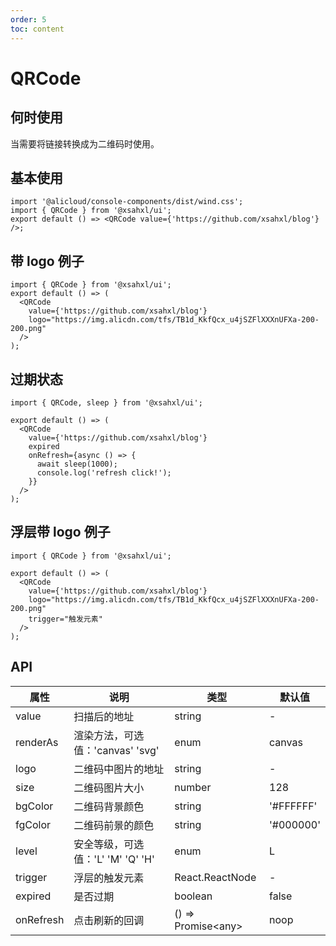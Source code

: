 ```yaml
---
order: 5
toc: content
---
```


# QRCode

## 何时使用

当需要将链接转换成为二维码时使用。

## 基本使用

```tsx
import '@alicloud/console-components/dist/wind.css';
import { QRCode } from '@xsahxl/ui';
export default () => <QRCode value={'https://github.com/xsahxl/blog'} />;
```

## 带 logo 例子

```tsx
import { QRCode } from '@xsahxl/ui';
export default () => (
  <QRCode
    value={'https://github.com/xsahxl/blog'}
    logo="https://img.alicdn.com/tfs/TB1d_KkfQcx_u4jSZFlXXXnUFXa-200-200.png"
  />
);
```

## 过期状态

```tsx
import { QRCode, sleep } from '@xsahxl/ui';

export default () => (
  <QRCode
    value={'https://github.com/xsahxl/blog'}
    expired
    onRefresh={async () => {
      await sleep(1000);
      console.log('refresh click!');
    }}
  />
);
```

## 浮层带 logo 例子

```tsx
import { QRCode } from '@xsahxl/ui';

export default () => (
  <QRCode
    value={'https://github.com/xsahxl/blog'}
    logo="https://img.alicdn.com/tfs/TB1d_KkfQcx_u4jSZFlXXXnUFXa-200-200.png"
    trigger="触发元素"
  />
);
```

## API

| 属性      | 说明                              | 类型                | 默认值    |
| --------- | --------------------------------- | ------------------- | --------- |
| value     | 扫描后的地址                      | string              | -         |
| renderAs  | 渲染方法，可选值：'canvas' 'svg'  | enum                | canvas    |
| logo      | 二维码中图片的地址                | string              | -         |
| size      | 二维码图片大小                    | number              | 128       |
| bgColor   | 二维码背景颜色                    | string              | '#FFFFFF' |
| fgColor   | 二维码前景的颜色                  | string              | '#000000' |
| level     | 安全等级，可选值：'L' 'M' 'Q' 'H' | enum                | L         |
| trigger   | 浮层的触发元素                    | React.ReactNode     | -         |
| expired   | 是否过期                          | boolean             | false     |
| onRefresh | 点击刷新的回调                    | () => Promise<any\> | noop      |
